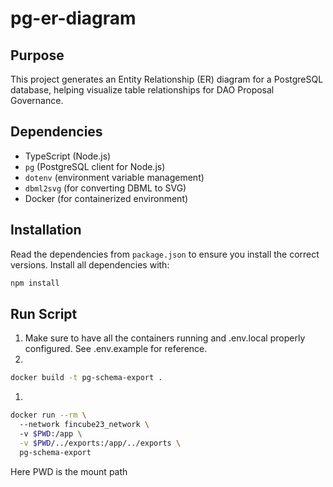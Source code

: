 # pg-er-diagram

## Purpose

This project generates an Entity Relationship (ER) diagram for a PostgreSQL database, helping visualize table relationships for DAO Proposal Governance.

## Dependencies
- TypeScript (Node.js)
- `pg` (PostgreSQL client for Node.js)
- `dotenv` (environment variable management)
- `dbml2svg` (for converting DBML to SVG)
- Docker (for containerized environment)

## Installation

Read the dependencies from `package.json` to ensure you install the correct versions. Install all dependencies with:

```bash
npm install
```

## Run Script
1. Make sure to have all the containers running and .env.local properly configured. See .env.example for reference.
2. 
```bash
docker build -t pg-schema-export .
```
1. 
```bash
docker run --rm \                                                                                           
  --network fincube23_network \                                                                                                                                                         
  -v $PWD:/app \
  -v $PWD/../exports:/app/../exports \
  pg-schema-export                                       
```
Here PWD is the mount path